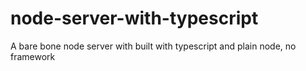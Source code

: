 # node-server-with-typescript
A bare bone node server with built with typescript and plain node, no framework
